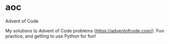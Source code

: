 # aoc
Advent of Code

My solutions to Advent of Code problems (https://adventofcode.com/). Fun practice, and getting to use Python for fun!
